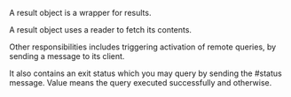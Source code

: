 A result object is a wrapper for results.

A result object uses a reader to fetch its contents.

Other responsibilities includes triggering activation of remote queries, by sending a message to its client.

It also contains an exit status which you may query by sending the #status message. Value <true> means the query executed successfully and <false> otherwise.
